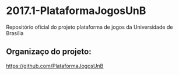 # 2017.1-PlataformaJogosUnB
Repositório oficial do projeto plataforma de jogos da Universidade de Brasília

## Organizaço do projeto:
https://github.com/PlataformaJogosUnB
